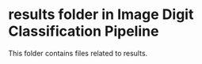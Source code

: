 # results folder in Image Digit Classification Pipeline 
This folder contains files related to results. 
